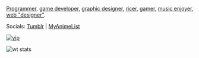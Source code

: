 <!-- uncomment thing below when on vacation ok -->
<!--
![umaru chan living the life](https://iammoltony.github.io/Images_FolderIMEAN_directory/im%20chilling%20yo.jpg)
im on vacation please dont bother me

---

-->

[Programmer](https://github.com/IAmMoltony/useless-sh), [game developer](https://github.com/IAmMoltony/nonoSharp), [graphic designer](https://github.com/IAmMoltony/desktop-wallpaper), [ricer](https://github.com/IAmMoltony/configs), [gamer](https://github.com/IAmMoltony/savefiles), [music enjoyer](https://github.com/IAmMoltony/music-lib), [web "designer"](https://iammoltony.github.io).

Socials: [Tumblr](https://tumblr.com/moltony) | [MyAnimeList](https://myanimelist.net/profile/Moltony)

[![yip](https://iammoltony.github.io/cert/moltony_certified.jpg)](https://iammoltony.github.io)

![wt stats](https://github-readme-stats.vercel.app/api/wakatime?username=moltony\&layout=compact)
